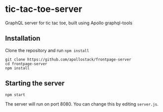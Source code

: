 # tic-tac-toe-server
GraphQL server for tic tac toe, built using Apollo graphql-tools

## Installation

Clone the repository and run `npm install`

```
git clone https://github.com/apollostack/frontpage-server
cd frontpage-server
npm install
```

## Starting the server

```
npm start
```

The server will run on port 8080. You can change this by editing `server.js`.
